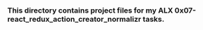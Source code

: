 ### This directory contains project files for my ALX 0x07-react_redux_action_creator_normalizr tasks.